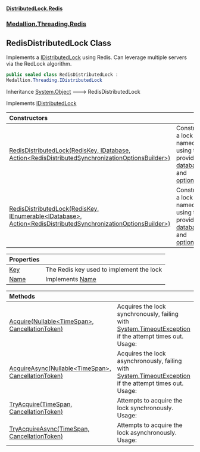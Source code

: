 #### [DistributedLock.Redis](README.md 'README')
### [Medallion.Threading.Redis](Medallion.Threading.Redis.md 'Medallion.Threading.Redis')

## RedisDistributedLock Class

Implements a [IDistributedLock](https://github.com/madelson/DistributedLock/tree/default-documentation/docs/api/DistributedLock.Core/IDistributedLock.md 'Medallion.Threading.IDistributedLock') using Redis. Can leverage multiple servers via the RedLock algorithm.

```csharp
public sealed class RedisDistributedLock :
Medallion.Threading.IDistributedLock
```

Inheritance [System.Object](https://docs.microsoft.com/en-us/dotnet/api/System.Object 'System.Object') &#129106; RedisDistributedLock

Implements [IDistributedLock](https://github.com/madelson/DistributedLock/tree/default-documentation/docs/api/DistributedLock.Core/IDistributedLock.md 'Medallion.Threading.IDistributedLock')

| Constructors | |
| :--- | :--- |
| [RedisDistributedLock(RedisKey, IDatabase, Action&lt;RedisDistributedSynchronizationOptionsBuilder&gt;)](RedisDistributedLock..ctor.umu5PN9uhldmmDNU7XvM2g.md 'Medallion.Threading.Redis.RedisDistributedLock.RedisDistributedLock(RedisKey, IDatabase, System.Action<Medallion.Threading.Redis.RedisDistributedSynchronizationOptionsBuilder>)') | Constructs a lock named [key](RedisDistributedLock..ctor.umu5PN9uhldmmDNU7XvM2g.md#Medallion.Threading.Redis.RedisDistributedLock.RedisDistributedLock(RedisKey,IDatabase,System.Action_Medallion.Threading.Redis.RedisDistributedSynchronizationOptionsBuilder_).key 'Medallion.Threading.Redis.RedisDistributedLock.RedisDistributedLock(RedisKey, IDatabase, System.Action<Medallion.Threading.Redis.RedisDistributedSynchronizationOptionsBuilder>).key') using the provided [database](RedisDistributedLock..ctor.umu5PN9uhldmmDNU7XvM2g.md#Medallion.Threading.Redis.RedisDistributedLock.RedisDistributedLock(RedisKey,IDatabase,System.Action_Medallion.Threading.Redis.RedisDistributedSynchronizationOptionsBuilder_).database 'Medallion.Threading.Redis.RedisDistributedLock.RedisDistributedLock(RedisKey, IDatabase, System.Action<Medallion.Threading.Redis.RedisDistributedSynchronizationOptionsBuilder>).database') and [options](RedisDistributedLock..ctor.umu5PN9uhldmmDNU7XvM2g.md#Medallion.Threading.Redis.RedisDistributedLock.RedisDistributedLock(RedisKey,IDatabase,System.Action_Medallion.Threading.Redis.RedisDistributedSynchronizationOptionsBuilder_).options 'Medallion.Threading.Redis.RedisDistributedLock.RedisDistributedLock(RedisKey, IDatabase, System.Action<Medallion.Threading.Redis.RedisDistributedSynchronizationOptionsBuilder>).options'). |
| [RedisDistributedLock(RedisKey, IEnumerable&lt;IDatabase&gt;, Action&lt;RedisDistributedSynchronizationOptionsBuilder&gt;)](RedisDistributedLock..ctor.CAJif2Aj+id/ZDgt9bfHHg.md 'Medallion.Threading.Redis.RedisDistributedLock.RedisDistributedLock(RedisKey, System.Collections.Generic.IEnumerable<IDatabase>, System.Action<Medallion.Threading.Redis.RedisDistributedSynchronizationOptionsBuilder>)') | Constructs a lock named [key](RedisDistributedLock..ctor.CAJif2Aj+id/ZDgt9bfHHg.md#Medallion.Threading.Redis.RedisDistributedLock.RedisDistributedLock(RedisKey,System.Collections.Generic.IEnumerable_IDatabase_,System.Action_Medallion.Threading.Redis.RedisDistributedSynchronizationOptionsBuilder_).key 'Medallion.Threading.Redis.RedisDistributedLock.RedisDistributedLock(RedisKey, System.Collections.Generic.IEnumerable<IDatabase>, System.Action<Medallion.Threading.Redis.RedisDistributedSynchronizationOptionsBuilder>).key') using the provided [databases](RedisDistributedLock..ctor.CAJif2Aj+id/ZDgt9bfHHg.md#Medallion.Threading.Redis.RedisDistributedLock.RedisDistributedLock(RedisKey,System.Collections.Generic.IEnumerable_IDatabase_,System.Action_Medallion.Threading.Redis.RedisDistributedSynchronizationOptionsBuilder_).databases 'Medallion.Threading.Redis.RedisDistributedLock.RedisDistributedLock(RedisKey, System.Collections.Generic.IEnumerable<IDatabase>, System.Action<Medallion.Threading.Redis.RedisDistributedSynchronizationOptionsBuilder>).databases') and [options](RedisDistributedLock..ctor.CAJif2Aj+id/ZDgt9bfHHg.md#Medallion.Threading.Redis.RedisDistributedLock.RedisDistributedLock(RedisKey,System.Collections.Generic.IEnumerable_IDatabase_,System.Action_Medallion.Threading.Redis.RedisDistributedSynchronizationOptionsBuilder_).options 'Medallion.Threading.Redis.RedisDistributedLock.RedisDistributedLock(RedisKey, System.Collections.Generic.IEnumerable<IDatabase>, System.Action<Medallion.Threading.Redis.RedisDistributedSynchronizationOptionsBuilder>).options'). |

| Properties | |
| :--- | :--- |
| [Key](RedisDistributedLock.Key.md 'Medallion.Threading.Redis.RedisDistributedLock.Key') | The Redis key used to implement the lock |
| [Name](RedisDistributedLock.Name.md 'Medallion.Threading.Redis.RedisDistributedLock.Name') | Implements [Name](https://github.com/madelson/DistributedLock/tree/default-documentation/docs/api/DistributedLock.Core/IDistributedLock.Name.md 'Medallion.Threading.IDistributedLock.Name') |

| Methods | |
| :--- | :--- |
| [Acquire(Nullable&lt;TimeSpan&gt;, CancellationToken)](RedisDistributedLock.Acquire.AACQakRhT+jw+D9lUnMpvw.md 'Medallion.Threading.Redis.RedisDistributedLock.Acquire(System.Nullable<System.TimeSpan>, System.Threading.CancellationToken)') | Acquires the lock synchronously, failing with [System.TimeoutException](https://docs.microsoft.com/en-us/dotnet/api/System.TimeoutException 'System.TimeoutException') if the attempt times out. Usage: |
| [AcquireAsync(Nullable&lt;TimeSpan&gt;, CancellationToken)](RedisDistributedLock.AcquireAsync./QjYv9rC4HwcQmk9yh4x5g.md 'Medallion.Threading.Redis.RedisDistributedLock.AcquireAsync(System.Nullable<System.TimeSpan>, System.Threading.CancellationToken)') | Acquires the lock asynchronously, failing with [System.TimeoutException](https://docs.microsoft.com/en-us/dotnet/api/System.TimeoutException 'System.TimeoutException') if the attempt times out. Usage: |
| [TryAcquire(TimeSpan, CancellationToken)](RedisDistributedLock.TryAcquire.XoE9A2OxVcVYbo4P3xgjoQ.md 'Medallion.Threading.Redis.RedisDistributedLock.TryAcquire(System.TimeSpan, System.Threading.CancellationToken)') | Attempts to acquire the lock synchronously. Usage: |
| [TryAcquireAsync(TimeSpan, CancellationToken)](RedisDistributedLock.TryAcquireAsync.hVlE8jBuI52oxFuu/5kjZQ.md 'Medallion.Threading.Redis.RedisDistributedLock.TryAcquireAsync(System.TimeSpan, System.Threading.CancellationToken)') | Attempts to acquire the lock asynchronously. Usage: |
